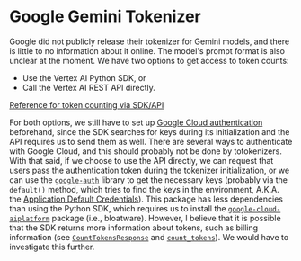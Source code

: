 # Google Gemini Tokenizer

Google did not publicly release their tokenizer for Gemini models, and there is little to no information about it online.
The model's prompt format is also unclear at the moment.
We have two options to get access to token counts:

- Use the Vertex AI Python SDK, or
- Call the Vertex AI REST API directly.

[Reference for token counting via SDK/API](https://cloud.google.com/vertex-ai/docs/generative-ai/multimodal/get-token-count)

For both options, we still have to set up [Google Cloud authentication](https://googleapis.dev/python/google-api-core/latest/auth.html) beforehand, since the SDK searches for keys during its initialization and the API requires us to send them as well.
There are several ways to authenticate with Google Cloud, and this should probably not be done by totokenizers.
With that said, if we choose to use the API directly, we can request that users pass the authentication token during the tokenizer initialization, or we can use the [`google-auth`](https://google-auth.readthedocs.io/en/master/) library to get the necessary keys (probably via the `default()` method, which tries to find the keys in the environment, A.K.A. the [Application Default Credentials](https://cloud.google.com/docs/authentication/application-default-credentials)).
This package has less dependencies than using the Python SDK, which requires us to install the [`google-cloud-aiplatform`](https://cloud.google.com/python/docs/reference/aiplatform/latest) package (i.e., bloatware).
However, I believe that it is possible that the SDK returns more information about tokens, such as billing information (see [`CountTokensResponse`](https://github.com/googleapis/python-aiplatform/blob/main/google/cloud/aiplatform_v1beta1/types/prediction_service.py) and [`count_tokens`](https://github.com/googleapis/python-aiplatform/blob/1fbf0493dc5fa2bb05f33a4319d79a81625e07cc/vertexai/generative_models/_generative_models.py)).
We would have to investigate this further.

